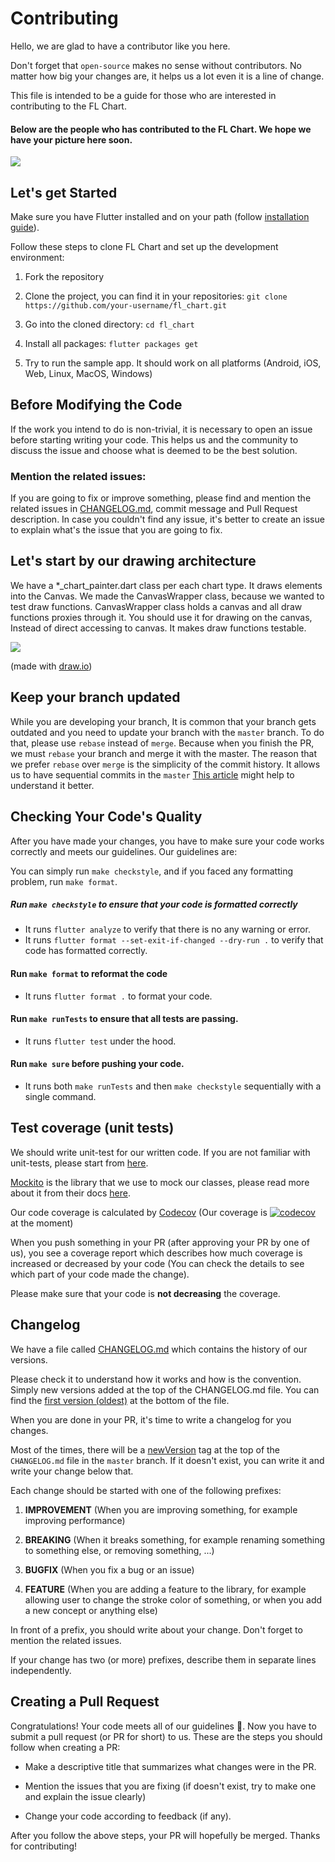 # Contributing
Hello, we are glad to have a contributor like you here.  

Don't forget that `open-source` makes no sense without contributors. No matter how big your changes are, it helps us a lot even it is a line of change.

This file is intended to be a guide for those who are interested in contributing to the FL Chart.

#### Below are the people who has contributed to the FL Chart. We hope we have your picture here soon.
[![](https://opencollective.com/fl_chart/contributors.svg?width=890&button=false)](https://github.com/imaNNeo/fl_chart/graphs/contributors)

## Let's get Started

Make sure you have Flutter installed and on your path (follow [installation guide](https://docs.flutter.dev/get-started/install)).

Follow these steps to clone FL Chart and set up the development environment:

1. Fork the repository

2. Clone the project, you can find it in your repositories: `git clone https://github.com/your-username/fl_chart.git`

3. Go into the cloned directory: `cd fl_chart`

4. Install all packages: `flutter packages get`

5. Try to run the sample app. It should work on all platforms (Android, iOS, Web, Linux, MacOS, Windows)

## Before Modifying the Code

If the work you intend to do is non-trivial, it is necessary to open
an issue before starting writing your code. This helps us and the
community to discuss the issue and choose what is deemed to be the
best solution.

### Mention the related issues:
If you are going to fix or improve something, please find and mention the related issues in [CHANGELOG.md](#changelog), commit message and Pull Request description.
In case you couldn't find any issue, it's better to create an issue to explain what's the issue that you are going to fix.

## Let's start by our drawing architecture

We have a *_chart_painter.dart class per each chart type. It draws elements into the Canvas. We made
the CanvasWrapper class, because we wanted to test draw functions. CanvasWrapper class holds a
canvas and all draw functions proxies through it. You should use it for drawing on the canvas,
Instead of direct accessing to canvas. It makes draw functions testable.

<img src="https://github.com/imaNNeo/fl_chart/raw/master/repo_files/images/architecture/fl_chart_architecture.jpg" />

(made with [draw.io](https://drive.google.com/file/d/1bj-2TqTRUh80dRKJk10drPNeA3fp3EA8/view))

## Keep your branch updated

While you are developing your branch, It is common that your branch gets outdated and you need to
update your branch with the `master` branch. To do that, please use `rebase` instead of `merge`.
Because when you finish the PR, we must `rebase` your branch and merge it with the master. The
reason that we prefer `rebase` over `merge` is the simplicity of the commit history. It allows us to
have sequential commits in the `master`
[This article](https://www.atlassian.com/git/tutorials/merging-vs-rebasing) might help to understand
it better.

## Checking Your Code's Quality

After you have made your changes, you have to make sure your code works correctly and meets our
guidelines. Our guidelines are:

You can simply run `make checkstyle`, and if you faced any formatting problem, run `make format`.

##### Run `make checkstyle` to ensure that your code is formatted correctly

- It runs `flutter analyze` to verify that there is no any warning or error.
- It runs `flutter format --set-exit-if-changed --dry-run .` to verify that code has formatted correctly.

#### Run `make format` to reformat the code
- It runs `flutter format .` to format your code.


#### Run `make runTests` to ensure that all tests are passing.
- It runs `flutter test` under the hood.

#### Run `make sure` before pushing your code.
- It runs both `make runTests` and then `make checkstyle` sequentially with a single command.

## Test coverage (unit tests)
We should write unit-test for our written code. If you are not familiar with unit-tests, please start from [here](https://docs.flutter.dev/cookbook/testing/unit/introduction).

[Mockito](https://pub.dev/packages/mockito) is the library that we use to mock our classes, please
read more about it from their docs [here](https://github.com/dart-lang/mockito#lets-create-mocks).

Our code coverage is calculated by [Codecov](https://app.codecov.io/gh/imaNNeo/fl_chart) (Our
coverage
is [![codecov](https://codecov.io/gh/imaNNeo/fl_chart/branch/master/graph/badge.svg?token=XBhsIZBbZG)](https://codecov.io/gh/imaNNeo/fl_chart)
at the moment)

When you push something in your PR (after approving your PR by one of us), you see a coverage report
which describes how much coverage is increased or decreased by your code (You can check the details
to see which part of your code made the change).

Please make sure that your code is **not decreasing** the coverage.

## Changelog

We have a file called [CHANGELOG.md](https://github.com/imaNNeo/fl_chart/blob/master/CHANGELOG.md)
which contains the history of our versions.

Please check it to understand how it works and how is the convention. Simply new versions added at
the top of the CHANGELOG.md file. You can find
the [first version (oldest)](https://github.com/imaNNeo/fl_chart/blob/master/CHANGELOG.md#001---released-on-2019-june-4)
at the bottom of the file.

When you are done in your PR, it's time to write a changelog for you changes.

Most of the times, there will be
a [newVersion](https://github.com/imaNNeo/fl_chart/blob/master/CHANGELOG.md#newversion) tag at the
top of the `CHANGELOG.md` file in the `master` branch. If it doesn't exist, you can write it and
write your change below that.

Each change should be started with one of the following prefixes:
1. **IMPROVEMENT** (When you are improving something, for example improving performance)

2. **BREAKING** (When it breaks something, for example renaming something to something else, or removing something, ...)

3. **BUGFIX** (When you fix a bug or an issue)

4. **FEATURE** (When you are adding a feature to the library, for example allowing user to change the stroke color of something, or when you add a new concept or anything else)

In front of a prefix, you should write about your change. Don't forget to mention the related issues.

If your change has two (or more) prefixes, describe them in separate lines independently.


## Creating a Pull Request

Congratulations! Your code meets all of our guidelines :100:. Now you have to
submit a pull request (or PR for short) to us. These are the steps you should
follow when creating a PR:
 
- Make a descriptive title that summarizes what changes were in the PR.

- Mention the issues that you are fixing (if doesn't exist, try to make one and explain the issue clearly)

- Change your code according to feedback (if any).

After you follow the above steps, your PR will hopefully be merged. Thanks for
contributing!
